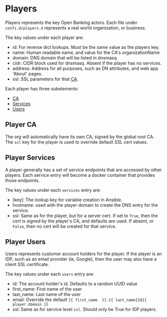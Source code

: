 # Players
Players represents the key Open Banking actors.  Each file under `confi.d/players.d`
represents a real world organization, or business.

The key values under each player are:
- id: For reverse dict lookups.  Must be the same value as the players key.
- name: Human readable name, and value for the CA's organizationName
- domain: DNS domain that will be listed in dnsmasq
- cidr: CIDR block used for dnsmasq.  Absent if the player has no services.
- address: Address for all purposes, such as DN attributes, and web app 'About' pages.
- ssl: SSL parameters for that [CA](ca).

Each player has three subelements:
- [CA](player-ca)
- [Services](player-services)
- [Users](player-users)

## Player CA
The org will automatically have its own CA, signed by the global root CA.
The `ssl` key for the player is used to override default SSL cert values.

## Player Services
A player generally has a set of service endpoints that are accessed by other players.
Each service entry will become a docker container that provides those endpoints.

The key values under each `services` entry are:
- [key]: The lookup key for variable creation in Ansible.
- hostname: used with the player domain to create the DNS entry for the service.
- ssl: Same as for the player, but for a server cert. If set to `True`, then
the cert is signed by the player's CA, and defaults are used.  If absent,
or `False`, then no cert will be created for that service.

## Player Users
Users represents customer account holders for the player. If the player is an IDP,
such as an email provider (ie, Google), then the user may also have a client SSL
certificate.

The key values under each `users` entry are:
- id: The account holder's id.  Defaults to a random UUID value
- first_name: First name of the user
- last_name: Last name of the user
- email: Override the default `{{ first_name  }}.{{ last_name}}@{{ player.domain }}`
- ssl: Same as for service level `ssl`.  Should only be True for IDP players.

